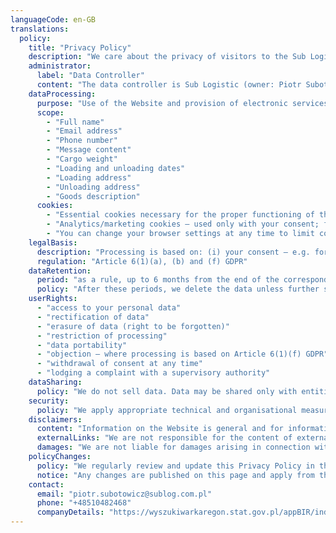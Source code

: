 ```yaml
---
languageCode: en-GB
translations:
  policy:
    title: "Privacy Policy"
    description: "We care about the privacy of visitors to the Sub Logistic website. Below you will find the rules for processing personal data when using our site (including the contact and quote request forms) and basic information about cookies. We do not sell data and we keep it only as long as necessary or as required by law."
    administrator:
      label: "Data Controller"
      content: "The data controller is Sub Logistic (owner: Piotr Subotowicz), ul. Marynarki Polskiej 136A/47, 80‑865 Gdańsk, Poland. Contact: piotr.subotowicz@sublog.com.pl, phone +48 510 482 468."
    dataProcessing:
      purpose: "Use of the Website and provision of electronic services (including the contact form and the quote request form)"
      scope:
        - "Full name"
        - "Email address"
        - "Phone number"
        - "Message content"
        - "Cargo weight"
        - "Loading and unloading dates"
        - "Loading address"
        - "Unloading address"
        - "Goods description"
      cookies:
        - "Essential cookies necessary for the proper functioning of the Website (do not require consent)"
        - "Analytics/marketing cookies – used only with your consent; for statistics, service improvement and content personalisation"
        - "You can change your browser settings at any time to limit cookies; some features of the Website may then not work properly"
    legalBasis:
      description: "Processing is based on: (i) your consent – e.g. for the contact form and non‑essential cookies; (ii) necessity to take steps at your request prior to entering into a contract – e.g. preparing a quote; (iii) our legitimate interests – in particular establishing, exercising or defending legal claims and ensuring the security of the Website."
      regulation: "Article 6(1)(a), (b) and (f) GDPR"
    dataRetention:
      period: "as a rule, up to 6 months from the end of the correspondence or after providing a response; for data processed under statutory requirements – for the period required by those laws"
      policy: "After these periods, we delete the data unless further storage is necessary to establish, exercise or defend legal claims – then until the relevant limitation periods expire. Withdrawal of consent results in prompt deletion unless another legal basis applies. In the absence of specific legal or contractual requirements, we delete data no later than 10 years after the last contact."
    userRights:
      - "access to your personal data"
      - "rectification of data"
      - "erasure of data (right to be forgotten)"
      - "restriction of processing"
      - "data portability"
      - "objection – where processing is based on Article 6(1)(f) GDPR"
      - "withdrawal of consent at any time"
      - "lodging a complaint with a supervisory authority"
    dataSharing:
      policy: "We do not sell data. Data may be shared only with entities necessary to provide our services (e.g. IT/hosting/email providers, insurers, carriers, courier/postal operators, legal/accounting/IT advisors) under processing agreements and only to the necessary extent. As a rule, we do not transfer data outside the EEA; exceptions may arise from order execution (e.g. customs clearance outside the EU). Under the law, data may be disclosed to competent public authorities."
    security:
      policy: "We apply appropriate technical and organisational measures to protect data and the Website against unauthorised access and abuse; however, we cannot guarantee complete security or uninterrupted access."
    disclaimers:
      content: "Information on the Website is general and for informational purposes. We do not guarantee its full timeliness, accuracy or completeness."
      externalLinks: "We are not responsible for the content of external services linked from the Website."
      damages: "We are not liable for damages arising in connection with the use of the Website."
    policyChanges:
      policy: "We regularly review and update this Privacy Policy in the event of changes in law, supervisory guidance, technologies used, or the methods/purposes of processing."
      notice: "Any changes are published on this page and apply from the date of publication."
    contact:
      email: "piotr.subotowicz@sublog.com.pl"
      phone: "+48510482468"
      companyDetails: "https://wyszukiwarkaregon.stat.gov.pl/appBIR/index.aspx"
---
```


